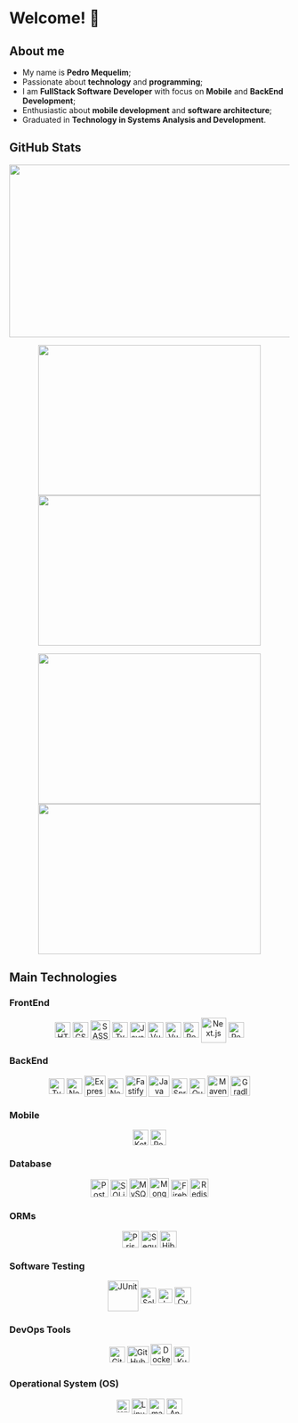# Welcome! 👋

## About me
<div>
  <ul>
    <li>My name is <b>Pedro Mequelim</b>;</li>
    <li>Passionate about <b>technology</b> and <b>programming</b>;</li>
    <li>I am <b>FullStack Software Developer</b> with focus on <b>Mobile</b> and <b>BackEnd Development</b>;</li>
    <li>Enthusiastic about <b>mobile development</b> and <b>software architecture</b>;</li>
    <li>Graduated in <b>Technology in Systems Analysis and Development</b>.</li>
  </ul>
</div>

## GitHub Stats

<div align="center">
  <img
    height="310rem"
    width="850rem"
    src="http://github-profile-summary-cards.vercel.app/api/cards/profile-details?username=mequelim&theme=tokyonight"
  />

  <img
    height="270rem"
    width="400rem"
    src="http://github-profile-summary-cards.vercel.app/api/cards/repos-per-language?username=mequelim&theme=tokyonight"
  />
  <img
    height="270rem"
    width="400rem"
    src="http://github-profile-summary-cards.vercel.app/api/cards/most-commit-language?username=mequelim&theme=tokyonight"
  />

  <img
    height="270rem"
    width="400rem"
    src="http://github-profile-summary-cards.vercel.app/api/cards/stats?username=mequelim&theme=tokyonight"
  />
  <img
    height="270rem"
    width="400rem"
    src="http://github-profile-summary-cards.vercel.app/api/cards/productive-time?username=mequelim&theme=tokyonight"
  />
</div>

## Main Technologies

### FrontEnd

<div align="center">
  <img alt="HTML" align="center" height="28" width="28" src="https://cdn.jsdelivr.net/gh/devicons/devicon@latest/icons/html5/html5-original.svg" />
  <img alt="CSS" align="center" height="28" width="28" src="https://cdn.jsdelivr.net/gh/devicons/devicon@latest/icons/css3/css3-original.svg" />
  <img alt="SASS" align="center" height="35" width="35" src="https://cdn.jsdelivr.net/gh/devicons/devicon@latest/icons/sass/sass-original.svg" />
  <img alt="TypeScript" align="center" height="28" width="28" src="https://cdn.jsdelivr.net/gh/devicons/devicon@latest/icons/typescript/typescript-original.svg" />
  <img alt="JavaScript" align="center" height="28" width="28" src="https://cdn.jsdelivr.net/gh/devicons/devicon@latest/icons/javascript/javascript-original.svg" />
  <!-- <img alt="Angular" align="center" height="28" width="28" src="https://cdn.jsdelivr.net/gh/devicons/devicon@latest/icons/angularjs/angularjs-original.svg" /> -->
  <img alt="Vue.js" align="center" height="28" width="28" src="https://cdn.jsdelivr.net/gh/devicons/devicon@latest/icons/vuejs/vuejs-original.svg" />
  <img alt="Vuetify" align="center" height="28" width="28" src="https://cdn.jsdelivr.net/gh/devicons/devicon@latest/icons/vuetify/vuetify-original.svg" />
  <img alt="React.js" align="center" height="28" width="28" src="https://cdn.jsdelivr.net/gh/devicons/devicon@latest/icons/react/react-original.svg" />
  <img alt="Next.js" align="center" height="45" width="45" src="https://cdn.jsdelivr.net/gh/devicons/devicon@latest/icons/nextjs/nextjs-original-wordmark.svg" />
  <img alt="Redux.js" align="center" height="28" width="28" src="https://cdn.jsdelivr.net/gh/devicons/devicon@latest/icons/redux/redux-original.svg" />
</div>

### BackEnd

<div align="center">
  <img alt="TypeScript" align="center" height="28" width="28" src="https://cdn.jsdelivr.net/gh/devicons/devicon@latest/icons/typescript/typescript-original.svg" />
  <img alt="Node.js" align="center" height="28" width="28" src="https://cdn.jsdelivr.net/gh/devicons/devicon@latest/icons/nodejs/nodejs-original.svg" />
  <img alt="Express.js" align="center" height="38" width="38" src="https://cdn.jsdelivr.net/gh/devicons/devicon@latest/icons/express/express-original.svg" />
  <img alt="NestJS" align="center" height="28" width="28" src="https://cdn.jsdelivr.net/gh/devicons/devicon@latest/icons/nestjs/nestjs-original.svg" />
  <img alt="Fastify" align="center" height="38" width="38" src="https://cdn.jsdelivr.net/gh/devicons/devicon@latest/icons/fastify/fastify-original.svg" />
  <!-- <img alt="Golang" align="center" height="38" width="38" src="https://cdn.jsdelivr.net/gh/devicons/devicon@latest/icons/go/go-original-wordmark.svg" /> -->
  <!-- <img alt="Python" align="center" height="33" width="33" src="https://cdn.jsdelivr.net/gh/devicons/devicon@latest/icons/python/python-original.svg" />
  <img alt="Django" align="center" height="31" width="31" src="https://cdn.jsdelivr.net/gh/devicons/devicon@latest/icons/django/django-plain.svg" />
  <img alt="Flask" align="center" height="33" width="33" src="https://cdn.jsdelivr.net/gh/devicons/devicon@latest/icons/flask/flask-original.svg" />
  <img alt="FastAPI" align="center" height="31" width="31" src="https://cdn.jsdelivr.net/gh/devicons/devicon@latest/icons/fastapi/fastapi-original.svg" /> -->
  <img alt="Java" align="center" height="38" width="38" src="https://cdn.jsdelivr.net/gh/devicons/devicon@latest/icons/java/java-original.svg" />
  <img alt="Spring Boot" align="center" height="28" width="28" src="https://cdn.jsdelivr.net/gh/devicons/devicon@latest/icons/spring/spring-original.svg" />
  <img alt="Quarkus" align="center" height="28" width="28" src="https://cdn.jsdelivr.net/gh/devicons/devicon@latest/icons/quarkus/quarkus-original.svg" />
  <img alt="Maven" align="center" height="38" width="38" src="https://cdn.jsdelivr.net/gh/devicons/devicon@latest/icons/maven/maven-original.svg" />
  <img alt="Gradle" align="center" height="35" width="35"  src="https://cdn.jsdelivr.net/gh/devicons/devicon@latest/icons/gradle/gradle-original.svg" />
</div>

### Mobile

<div align="center">
  <img alt="Kotlin" align="center" height="28" width="28" src="https://cdn.jsdelivr.net/gh/devicons/devicon@latest/icons/kotlin/kotlin-original.svg" />
  <!-- <img alt="Swift" align="center" height="25" width="25" src="https://cdn.jsdelivr.net/gh/devicons/devicon@latest/icons/swift/swift-original.svg" /> -->
  <img alt="React Native" align="center" height="28" width="28" src="https://cdn.jsdelivr.net/gh/devicons/devicon@latest/icons/react/react-original.svg" />
  <!-- <img alt="Dart" align="center" height="28" width="28" src="https://cdn.jsdelivr.net/gh/devicons/devicon@latest/icons/dart/dart-original.svg" />
  <img alt="Flutter" align="center" height="28" width="28" src="https://cdn.jsdelivr.net/gh/devicons/devicon@latest/icons/flutter/flutter-original.svg" /> -->
</div>

<!-- ### API

<div align="center">
  <img alt="GraphQL" align="center" height="38" width="38" src="https://cdn.jsdelivr.net/gh/devicons/devicon@latest/icons/graphql/graphql-plain.svg" />
</div> -->

### Database

<div align="center">
  <img alt="PostgreSQL" align="center" height="32" width="32" src="https://cdn.jsdelivr.net/gh/devicons/devicon@latest/icons/postgresql/postgresql-original.svg" />
  <img alt="SQLite" align="center" height="30" width="30" src="https://cdn.jsdelivr.net/gh/devicons/devicon@latest/icons/sqlite/sqlite-original.svg" />
  <img alt="MySQL" align="center" height="33" width="33" src="https://cdn.jsdelivr.net/gh/devicons/devicon@latest/icons/mysql/mysql-original.svg" />
  <img alt="MongoDB" align="center" height="35" width="35" src="https://cdn.jsdelivr.net/gh/devicons/devicon@latest/icons/mongodb/mongodb-original.svg" />
  <!-- <img alt="Couchbase" align="center" height="28" width="28" src="https://cdn.jsdelivr.net/gh/devicons/devicon@latest/icons/couchbase/couchbase-original.svg" />
  <img alt="CouchDB" align="center" height="30" width="30" src="https://cdn.jsdelivr.net/gh/devicons/devicon@latest/icons/couchdb/couchdb-original.svg" />  -->
  <!-- <img alt="Cassandra" align="center" height="38" width="38" src="https://cdn.jsdelivr.net/gh/devicons/devicon@latest/icons/cassandra/cassandra-original.svg" /> -->
  <!-- <img alt="Neo4J" align="center" height="53" width="48" src="https://cdn.jsdelivr.net/gh/devicons/devicon@latest/icons/neo4j/neo4j-original-wordmark.svg" /> -->
  <img alt="Firebase" align="center" height="30" width="30" src="https://cdn.jsdelivr.net/gh/devicons/devicon@latest/icons/firebase/firebase-original.svg" />
  <img alt="Redis" align="center" height="33" width="33" src="https://cdn.jsdelivr.net/gh/devicons/devicon@latest/icons/redis/redis-original.svg" />
</div>

### ORMs

<div align="center">
  <img alt="Prisma" align="center" height="30" width="30" src="https://cdn.jsdelivr.net/gh/devicons/devicon@latest/icons/prisma/prisma-original.svg" />
  <img alt="Sequelize" align="center" height="30" width="30" src="https://cdn.jsdelivr.net/gh/devicons/devicon@latest/icons/sequelize/sequelize-original.svg" />
  <img alt="Hibernate" align="center" height="30" width="30" src="https://cdn.jsdelivr.net/gh/devicons/devicon@latest/icons/hibernate/hibernate-original.svg" />
</div>

### Software Testing

<div align="center">
  <img alt="JUnit" align="center" height="55" width="55" src="https://cdn.jsdelivr.net/gh/devicons/devicon@latest/icons/junit/junit-original-wordmark.svg" />
  <img alt="Selenium" align="center" height="28" width="28" src="https://cdn.jsdelivr.net/gh/devicons/devicon@latest/icons/selenium/selenium-original.svg" />
  <img alt="Jest" align="center" height="25" width="25" src="https://cdn.jsdelivr.net/gh/devicons/devicon@latest/icons/jest/jest-plain.svg" />
  <img alt="Cypress" align="center" height="30" width="30" src="https://cdn.jsdelivr.net/gh/devicons/devicon@latest/icons/cypressio/cypressio-original.svg" />
</div>

<!-- ### Cloud & Hosting

<div align="center">
  <img alt="AWS" align="center" height="30" width="30" src="https://cdn.jsdelivr.net/gh/devicons/devicon@latest/icons/amazonwebservices/amazonwebservices-original-wordmark.svg" />
  <img alt="Azure" align="center" height="25" width="25" src="https://cdn.jsdelivr.net/gh/devicons/devicon@latest/icons/azure/azure-original.svg" />
  <img alt="Vercel" align="center" height="60" width="60" src="https://cdn.jsdelivr.net/gh/devicons/devicon@latest/icons/vercel/vercel-original-wordmark.svg" />
  <img alt="Heroku" align="center" height="28" width="28" src="https://cdn.jsdelivr.net/gh/devicons/devicon@latest/icons/heroku/heroku-original.svg" />
  <img alt="Netlify" align="center" height="60" width="60" src="https://cdn.jsdelivr.net/gh/devicons/devicon@latest/icons/netlify/netlify-original-wordmark.svg" />
</div> -->

### DevOps Tools

<div align="center">
  <img alt="Git" align="center" height="28" width="28" src="https://cdn.jsdelivr.net/gh/devicons/devicon@latest/icons/git/git-original.svg" />
  <img alt="GitHub" align="center" height="30" width="39" src="https://cdn.jsdelivr.net/gh/devicons/devicon@latest/icons/github/github-original.svg" />
  <img alt="Docker" align="center" height="38" width="38" src="https://cdn.jsdelivr.net/gh/devicons/devicon@latest/icons/docker/docker-original.svg" />
  <img alt="Kubernetes" align="center" height="28" width="28" src="https://cdn.jsdelivr.net/gh/devicons/devicon@latest/icons/kubernetes/kubernetes-original.svg" />
</div>

### Operational System (OS)

<div align="center">
  <img alt="Windows" align="center" height="23" width="23" src="https://cdn.jsdelivr.net/gh/devicons/devicon@latest/icons/windows11/windows11-original.svg" />
  <img alt="Linux" align="center" height="28" width="28" src="https://cdn.jsdelivr.net/gh/devicons/devicon@latest/icons/linux/linux-original.svg" />
  <img alt="macOS / iOS" align="center" height="28" width="28" src="https://cdn.jsdelivr.net/gh/devicons/devicon@latest/icons/apple/apple-original.svg" />
  <img alt="Android" align="center" height="28" width="28" src="https://cdn.jsdelivr.net/gh/devicons/devicon@latest/icons/android/android-plain.svg" />
</div>
